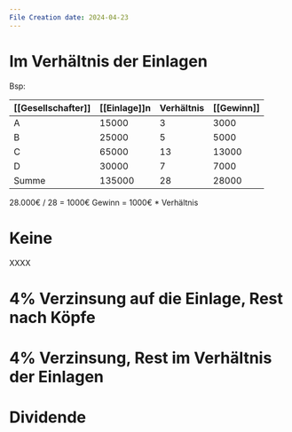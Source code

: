 ```yaml
---
File Creation date: 2024-04-23
---
```

# Im Verhältnis der Einlagen
Bsp:

| [[Gesellschafter]] | [[Einlage]]n | Verhältnis | [[Gewinn]] |
| ------------------ | ------------ | ---------- | ---------- |
| A                  | 15000        | 3          | 3000       |
| B                  | 25000        | 5          | 5000       |
| C                  | 65000        | 13         | 13000      |
| D                  | 30000        | 7          | 7000       |
| Summe              | 135000       | 28         | 28000      |
28.000€ / 28 = 1000€
Gewinn = 1000€ * Verhältnis
# Keine

XXXX
# 4% Verzinsung auf die Einlage, Rest nach Köpfe
# 4% Verzinsung, Rest im Verhältnis der Einlagen
# Dividende
